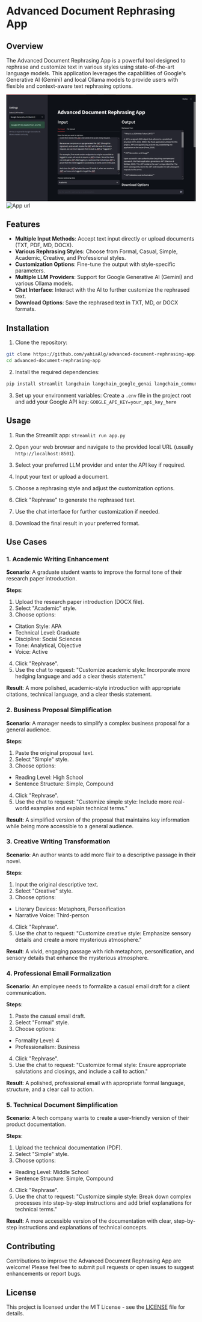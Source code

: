# Advanced Document Rephrasing App

## Overview

The Advanced Document Rephrasing App is a powerful tool designed to rephrase and customize text in various styles using state-of-the-art language models. This application leverages the capabilities of Google's Generative AI (Gemini) and local Ollama models to provide users with flexible and context-aware text rephrasing options.

![App Screenshot](app_screenshot.png)
![App url](https://yahia-advanced-document-rephrasing-app.streamlit.app/)

## Features

- **Multiple Input Methods**: Accept text input directly or upload documents (TXT, PDF, MD, DOCX).
- **Various Rephrasing Styles**: Choose from Formal, Casual, Simple, Academic, Creative, and Professional styles.
- **Customization Options**: Fine-tune the output with style-specific parameters.
- **Multiple LLM Providers**: Support for Google Generative AI (Gemini) and various Ollama models.
- **Chat Interface**: Interact with the AI to further customize the rephrased text.
- **Download Options**: Save the rephrased text in TXT, MD, or DOCX formats.

## Installation

1. Clone the repository:

```bash
git clone https://github.com/yahiaAlg/advanced-document-rephrasing-app.git
cd advanced-document-rephrasing-app
```

2. Install the required dependencies:

```bash
pip install streamlit langchain langchain_google_genai langchain_community pypdf python-docx python-dotenv
```

3. Set up your environment variables:
Create a `.env` file in the project root and add your Google API key:
`GOOGLE_API_KEY=your_api_key_here`

## Usage

1. Run the Streamlit app:
`streamlit run app.py`


2. Open your web browser and navigate to the provided local URL (usually `http://localhost:8501`).

3. Select your preferred LLM provider and enter the API key if required.

4. Input your text or upload a document.

5. Choose a rephrasing style and adjust the customization options.

6. Click "Rephrase" to generate the rephrased text.

7. Use the chat interface for further customization if needed.

8. Download the final result in your preferred format.

## Use Cases

### 1. Academic Writing Enhancement

**Scenario**: A graduate student wants to improve the formal tone of their research paper introduction.

**Steps**:
1. Upload the research paper introduction (DOCX file).
2. Select "Academic" style.
3. Choose options:
- Citation Style: APA
- Technical Level: Graduate
- Discipline: Social Sciences
- Tone: Analytical, Objective
- Voice: Active
4. Click "Rephrase".
5. Use the chat to request: "Customize academic style: Incorporate more hedging language and add a clear thesis statement."

**Result**: A more polished, academic-style introduction with appropriate citations, technical language, and a clear thesis statement.

### 2. Business Proposal Simplification

**Scenario**: A manager needs to simplify a complex business proposal for a general audience.

**Steps**:
1. Paste the original proposal text.
2. Select "Simple" style.
3. Choose options:
- Reading Level: High School
- Sentence Structure: Simple, Compound
4. Click "Rephrase".
5. Use the chat to request: "Customize simple style: Include more real-world examples and explain technical terms."

**Result**: A simplified version of the proposal that maintains key information while being more accessible to a general audience.

### 3. Creative Writing Transformation

**Scenario**: An author wants to add more flair to a descriptive passage in their novel.

**Steps**:
1. Input the original descriptive text.
2. Select "Creative" style.
3. Choose options:
- Literary Devices: Metaphors, Personification
- Narrative Voice: Third-person
4. Click "Rephrase".
5. Use the chat to request: "Customize creative style: Emphasize sensory details and create a more mysterious atmosphere."

**Result**: A vivid, engaging passage with rich metaphors, personification, and sensory details that enhance the mysterious atmosphere.

### 4. Professional Email Formalization

**Scenario**: An employee needs to formalize a casual email draft for a client communication.

**Steps**:
1. Paste the casual email draft.
2. Select "Formal" style.
3. Choose options:
- Formality Level: 4
- Professionalism: Business
4. Click "Rephrase".
5. Use the chat to request: "Customize formal style: Ensure appropriate salutations and closings, and include a call to action."

**Result**: A polished, professional email with appropriate formal language, structure, and a clear call to action.

### 5. Technical Document Simplification

**Scenario**: A tech company wants to create a user-friendly version of their product documentation.

**Steps**:
1. Upload the technical documentation (PDF).
2. Select "Simple" style.
3. Choose options:
- Reading Level: Middle School
- Sentence Structure: Simple, Compound
4. Click "Rephrase".
5. Use the chat to request: "Customize simple style: Break down complex processes into step-by-step instructions and add brief explanations for technical terms."

**Result**: A more accessible version of the documentation with clear, step-by-step instructions and explanations of technical concepts.

## Contributing

Contributions to improve the Advanced Document Rephrasing App are welcome! Please feel free to submit pull requests or open issues to suggest enhancements or report bugs.

## License

This project is licensed under the MIT License - see the [LICENSE](LICENSE) file for details.